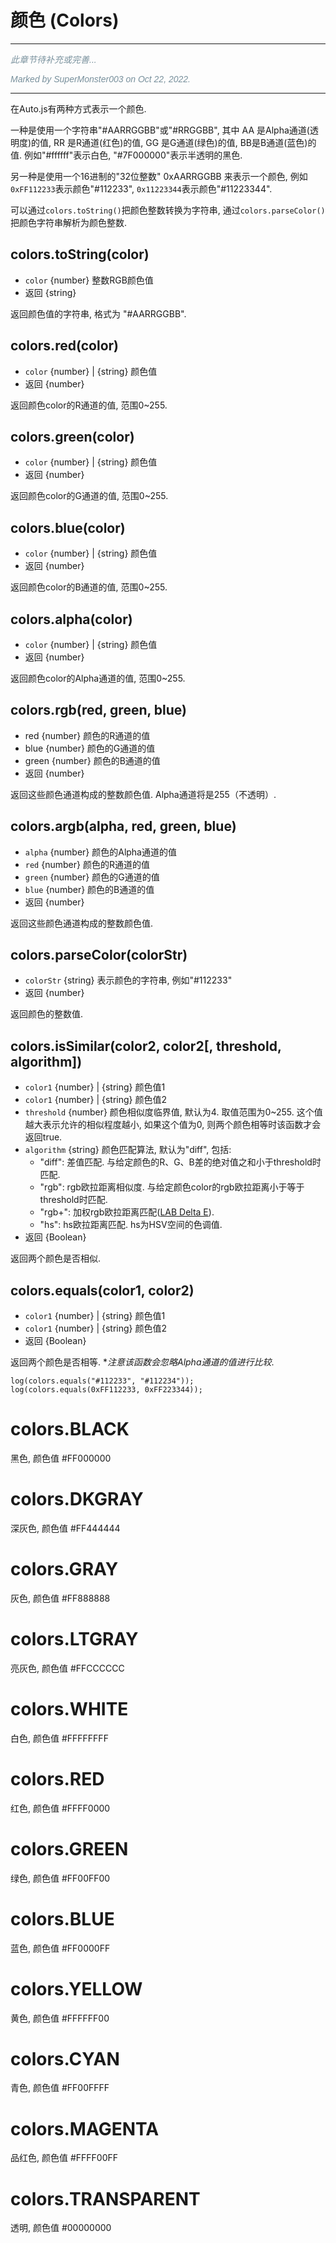 # 颜色 (Colors)

---

<p style="font: italic 1em sans-serif; color: #78909C">此章节待补充或完善...</p>
<p style="font: italic 1em sans-serif; color: #78909C">Marked by SuperMonster003 on Oct 22, 2022.</p>

---

在Auto.js有两种方式表示一个颜色.

一种是使用一个字符串"#AARRGGBB"或"#RRGGBB", 其中 AA 是Alpha通道(透明度)的值, RR 是R通道(红色)的值, GG 是G通道(绿色)的值, BB是B通道(蓝色)的值. 例如"#ffffff"表示白色, "#7F000000"表示半透明的黑色.

另一种是使用一个16进制的"32位整数" 0xAARRGGBB 来表示一个颜色, 例如 `0xFF112233`表示颜色"#112233", `0x11223344`表示颜色"#11223344".

可以通过`colors.toString()`把颜色整数转换为字符串, 通过`colors.parseColor()`把颜色字符串解析为颜色整数.

## colors.toString(color)

* `color` {number} 整数RGB颜色值
* 返回 {string}

返回颜色值的字符串, 格式为 "#AARRGGBB".

## colors.red(color)

* `color` {number} | {string} 颜色值
* 返回 {number}

返回颜色color的R通道的值, 范围0~255.

## colors.green(color)

* `color` {number} | {string} 颜色值
* 返回 {number}

返回颜色color的G通道的值, 范围0~255.

## colors.blue(color)

* `color` {number} | {string} 颜色值
* 返回 {number}

返回颜色color的B通道的值, 范围0~255.

## colors.alpha(color)

* `color` {number} | {string} 颜色值
* 返回 {number}

返回颜色color的Alpha通道的值, 范围0~255.

## colors.rgb(red, green, blue)

* red {number} 颜色的R通道的值
* blue {number} 颜色的G通道的值
* green {number} 颜色的B通道的值
* 返回 {number}

返回这些颜色通道构成的整数颜色值. Alpha通道将是255（不透明）.

## colors.argb(alpha, red, green, blue)

* `alpha` {number} 颜色的Alpha通道的值
* `red` {number} 颜色的R通道的值
* `green` {number} 颜色的G通道的值
* `blue` {number} 颜色的B通道的值
* 返回 {number}

返回这些颜色通道构成的整数颜色值.

## colors.parseColor(colorStr)

* `colorStr` {string} 表示颜色的字符串, 例如"#112233"
* 返回 {number}

返回颜色的整数值.

## colors.isSimilar(color2, color2[, threshold, algorithm])

* `color1` {number} | {string} 颜色值1
* `color1` {number} | {string} 颜色值2
* `threshold` {number} 颜色相似度临界值, 默认为4. 取值范围为0~255. 这个值越大表示允许的相似程度越小, 如果这个值为0, 则两个颜色相等时该函数才会返回true.
* `algorithm` {string} 颜色匹配算法, 默认为"diff", 包括:
    * "diff": 差值匹配. 与给定颜色的R、G、B差的绝对值之和小于threshold时匹配.
    * "rgb": rgb欧拉距离相似度. 与给定颜色color的rgb欧拉距离小于等于threshold时匹配.
    * "rgb+": 加权rgb欧拉距离匹配([LAB Delta E](https://en.wikipedia.org/wiki/Color_difference/)).
    * "hs": hs欧拉距离匹配. hs为HSV空间的色调值.
* 返回 {Boolean}

返回两个颜色是否相似.

## colors.equals(color1, color2)

* `color1` {number} | {string} 颜色值1
* `color1` {number} | {string} 颜色值2
* 返回 {Boolean}

返回两个颜色是否相等. **注意该函数会忽略Alpha通道的值进行比较*.

```
log(colors.equals("#112233", "#112234"));
log(colors.equals(0xFF112233, 0xFF223344));
```

# colors.BLACK

黑色, 颜色值 #FF000000

# colors.DKGRAY

深灰色, 颜色值 #FF444444

# colors.GRAY

灰色, 颜色值 #FF888888

# colors.LTGRAY

亮灰色, 颜色值 #FFCCCCCC

# colors.WHITE

白色, 颜色值 #FFFFFFFF

# colors.RED

红色, 颜色值 #FFFF0000

# colors.GREEN

绿色, 颜色值 #FF00FF00

# colors.BLUE

蓝色, 颜色值 #FF0000FF

# colors.YELLOW

黄色, 颜色值 #FFFFFF00

# colors.CYAN

青色, 颜色值 #FF00FFFF

# colors.MAGENTA

品红色, 颜色值 #FFFF00FF

# colors.TRANSPARENT

透明, 颜色值 #00000000